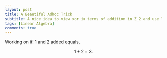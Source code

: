 ```yaml
---
layout: post
title: A Beautiful Adhoc Trick
subtitle: A nice idea to view xor in terms of addition in Z_2 and use linear algebra that cracks quite a few problems
tags: [Linear Algebra]
comments: true
---
```


Working on it! $1$ and $2$ added equals,

$$
1 + 2 = 3.
$$
